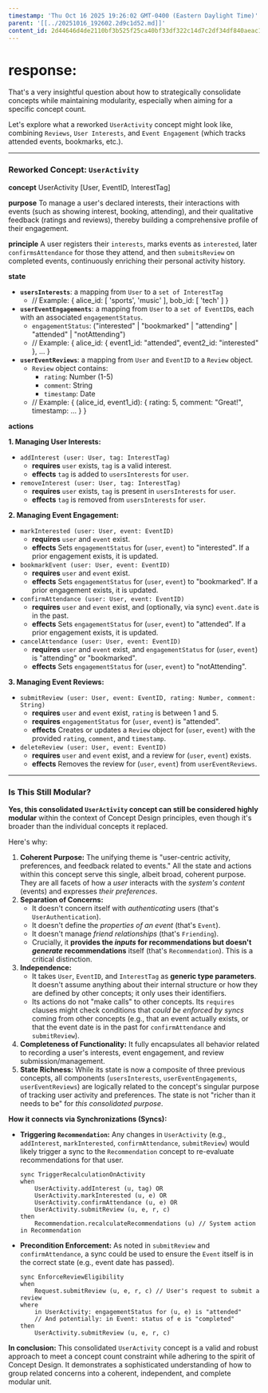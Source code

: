 ```yaml
---
timestamp: 'Thu Oct 16 2025 19:26:02 GMT-0400 (Eastern Daylight Time)'
parent: '[[../20251016_192602.2d9c1d52.md]]'
content_id: 2d44646d4de2110bf3b525f25ca40bf33df322c14d7c2df34df840aeac1319c1
---
```


# response:

That's a very insightful question about how to strategically consolidate concepts while maintaining modularity, especially when aiming for a specific concept count.

Let's explore what a reworked `UserActivity` concept might look like, combining `Reviews`, `User Interests`, and `Event Engagement` (which tracks attended events, bookmarks, etc.).

***

### Reworked Concept: `UserActivity`

**concept** UserActivity \[User, EventID, InterestTag]

**purpose** To manage a user's declared interests, their interactions with events (such as showing interest, booking, attending), and their qualitative feedback (ratings and reviews), thereby building a comprehensive profile of their engagement.

**principle** A user registers their `interests`, marks events as `interested`, later `confirmsAttendance` for those they attend, and then `submitsReview` on completed events, continuously enriching their personal activity history.

**state**

* **`usersInterests`**: a mapping from `User` to a `set of InterestTag`
  * // Example: { alice\_id: \[ 'sports', 'music' ], bob\_id: \[ 'tech' ] }
* **`userEventEngagements`**: a mapping from `User` to a `set of EventID`s, each with an associated `engagementStatus`.
  * `engagementStatus`: ("interested" | "bookmarked" | "attending" | "attended" | "notAttending")
  * // Example: { alice\_id: { event1\_id: "attended", event2\_id: "interested" }, ... }
* **`userEventReviews`**: a mapping from `User` and `EventID` to a `Review` object.
  * `Review` object contains:
    * `rating`: Number (1-5)
    * `comment`: String
    * `timestamp`: Date
  * // Example: { (alice\_id, event1\_id): { rating: 5, comment: "Great!", timestamp: ... } }

**actions**

**1. Managing User Interests:**

* `addInterest (user: User, tag: InterestTag)`
  * **requires** `user` exists, `tag` is a valid interest.
  * **effects** `tag` is added to `usersInterests` for `user`.
* `removeInterest (user: User, tag: InterestTag)`
  * **requires** `user` exists, `tag` is present in `usersInterests` for `user`.
  * **effects** `tag` is removed from `usersInterests` for `user`.

**2. Managing Event Engagement:**

* `markInterested (user: User, event: EventID)`
  * **requires** `user` and `event` exist.
  * **effects** Sets `engagementStatus` for (`user`, `event`) to "interested". If a prior engagement exists, it is updated.
* `bookmarkEvent (user: User, event: EventID)`
  * **requires** `user` and `event` exist.
  * **effects** Sets `engagementStatus` for (`user`, `event`) to "bookmarked". If a prior engagement exists, it is updated.
* `confirmAttendance (user: User, event: EventID)`
  * **requires** `user` and `event` exist, and (optionally, via sync) `event.date` is in the past.
  * **effects** Sets `engagementStatus` for (`user`, `event`) to "attended". If a prior engagement exists, it is updated.
* `cancelAttendance (user: User, event: EventID)`
  * **requires** `user` and `event` exist, and `engagementStatus` for (`user`, `event`) is "attending" or "bookmarked".
  * **effects** Sets `engagementStatus` for (`user`, `event`) to "notAttending".

**3. Managing Event Reviews:**

* `submitReview (user: User, event: EventID, rating: Number, comment: String)`
  * **requires** `user` and `event` exist, `rating` is between 1 and 5.
  * **requires** `engagementStatus` for (`user`, `event`) is "attended".
  * **effects** Creates or updates a `Review` object for (`user`, `event`) with the provided `rating`, `comment`, and `timestamp`.
* `deleteReview (user: User, event: EventID)`
  * **requires** `user` and `event` exist, and a review for (`user`, `event`) exists.
  * **effects** Removes the review for (`user`, `event`) from `userEventReviews`.

***

### Is This Still Modular?

**Yes, this consolidated `UserActivity` concept can still be considered highly modular** within the context of Concept Design principles, even though it's broader than the individual concepts it replaced.

Here's why:

1. **Coherent Purpose:** The unifying theme is "user-centric activity, preferences, and feedback related to events." All the state and actions within this concept serve this single, albeit broad, coherent purpose. They are all facets of how a *user* interacts with the *system's content* (events) and expresses *their preferences*.
2. **Separation of Concerns:**
   * It doesn't concern itself with *authenticating* users (that's `UserAuthentication`).
   * It doesn't define the *properties of an event* (that's `Event`).
   * It doesn't manage *friend relationships* (that's `Friending`).
   * Crucially, it **provides the *inputs* for recommendations but doesn't *generate* recommendations** itself (that's `Recommendation`). This is a critical distinction.
3. **Independence:**
   * It takes `User`, `EventID`, and `InterestTag` as **generic type parameters**. It doesn't assume anything about their internal structure or how they are defined by other concepts; it only uses their identifiers.
   * Its actions do not "make calls" to other concepts. Its `requires` clauses might check conditions that *could be enforced by syncs* coming from other concepts (e.g., that an event actually exists, or that the event date is in the past for `confirmAttendance` and `submitReview`).
4. **Completeness of Functionality:** It fully encapsulates all behavior related to recording a user's interests, event engagement, and review submission/management.
5. **State Richness:** While its state is now a composite of three previous concepts, all components (`usersInterests`, `userEventEngagements`, `userEventReviews`) are logically related to the concept's singular purpose of tracking user activity and preferences. The state is not "richer than it needs to be" for *this consolidated purpose*.

**How it connects via Synchronizations (Syncs):**

* **Triggering `Recommendation`:** Any changes in `UserActivity` (e.g., `addInterest`, `markInterested`, `confirmAttendance`, `submitReview`) would likely trigger a sync to the `Recommendation` concept to re-evaluate recommendations for that user.
  ```
  sync TriggerRecalculationOnActivity
  when
      UserActivity.addInterest (u, tag) OR
      UserActivity.markInterested (u, e) OR
      UserActivity.confirmAttendance (u, e) OR
      UserActivity.submitReview (u, e, r, c)
  then
      Recommendation.recalculateRecommendations (u) // System action in Recommendation
  ```
* **Precondition Enforcement:** As noted in `submitReview` and `confirmAttendance`, a sync could be used to ensure the `Event` itself is in the correct state (e.g., event date has passed).
  ```
  sync EnforceReviewEligibility
  when
      Request.submitReview (u, e, r, c) // User's request to submit a review
  where
      in UserActivity: engagementStatus for (u, e) is "attended"
      // And potentially: in Event: status of e is "completed"
  then
      UserActivity.submitReview (u, e, r, c)
  ```

**In conclusion:** This consolidated `UserActivity` concept is a valid and robust approach to meet a concept count constraint while adhering to the spirit of Concept Design. It demonstrates a sophisticated understanding of how to group related concerns into a coherent, independent, and complete modular unit.
